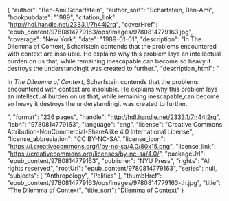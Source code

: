 {
  "author": "Ben-Ami Scharfstein",
  "author_sort": "Scharfstein, Ben-Ami",
  "bookpubdate": "1989",
  "citation_link": "http://hdl.handle.net/2333.1/7h44j2rq",
  "coverHref": "epub_content/9780814779163/ops/images/9780814779163.jpg",
  "coverage": "New York",
  "date": "1989-01-01",
  "description": "In The Dilemma of Context, Scharfstein contends that the problems encountered with context are insoluble. He explains why this problem lays an intellectual burden on us that, while remaining inescapable,can become so heavy it destroys the understandingit was created to further.",
  "description_html": "<p>In <i>The Dilemma of Context</i>, Scharfstein contends that the problems encountered with context are insoluble. He explains why this problem lays an intellectual burden on us that, while remaining inescapable,can become so heavy it destroys the understandingit was created to further.</p>",
  "format": "236 pages",
  "handle": "http://hdl.handle.net/2333.1/7h44j2rq",
  "isbn": "9780814779163",
  "language": "eng",
  "license": "Creative Commons Attribution-NonCommercial-ShareAlike 4.0 International License",
  "license_abbreviation": "CC BY-NC-SA",
  "license_icon": "https://i.creativecommons.org/l/by-nc-sa/4.0/80x15.png",
  "license_link": "https://creativecommons.org/licenses/by-nc-sa/4.0/",
  "packageUrl": "epub_content/9780814779163",
  "publisher": "NYU Press",
  "rights": "All rights reserved",
  "rootUrl": "epub_content/9780814779163",
  "series": null,
  "subjects": [
    "Anthropology",
    "Politics"
  ],
  "thumbHref": "epub_content/9780814779163/ops/images/9780814779163-th.jpg",
  "title": "The Dilemma of Context",
  "title_sort": "Dilemma of Context"
}
